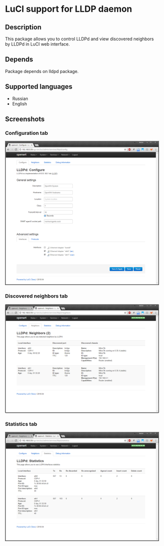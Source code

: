 # LuCI support for LLDP daemon

## Description
This package allows you to control LLDPd and view discovered neighbors by LLDPd
in LuCI web interface.

## Depends
Package depends on lldpd package.

## Supported languages
- Russian
- English

## Screenshots

### Configuration tab
![Configuration tab](screenshots/luci-app-lldpd-configure.png?raw=true "Configuration tab")

### Discovered neighbors tab
![Discovered neighbors tab](screenshots/luci-app-lldpd-neighbors.png?raw=true "Discovered neighbors tab")

### Statistics tab
![Statistics tab](screenshots/luci-app-lldpd-statistics.png?raw=true "Statistics tab")

